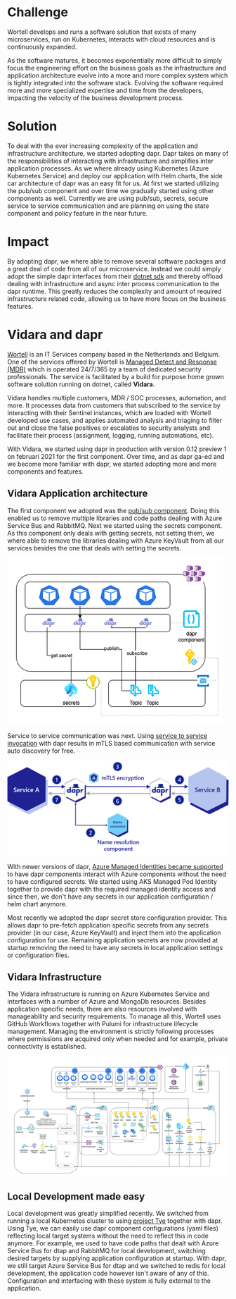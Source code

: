 # Challenge

Wortell develops and runs a software solution that exists of many microservices, run on Kubernetes, interacts with cloud resources and is continuously expanded.

As the software matures, it becomes exponentially more difficult to simply focus the engineering effort on the business goals as the infrastructure and application architecture evolve into a more and more complex system which is tightly integrated into the software stack. Evolving the software required more and more specialized expertise and time from the developers, impacting the velocity of the business development process.

# Solution

To deal with the ever increasing complexity of the application and infrastructure architecture, we started adopting dapr. Dapr takes on many of the responsibilities of interacting with infrastructure and simplifies inter application processes. As we where already using Kubernetes (Azure Kubernetes Service) and deploy our application with Helm charts, the side car architecture of dapr was an easy fit for us. At first we started utilizing the pub/sub component and over time we gradually started using other components as well. Currently we are using pub/sub, secrets, secure service to service communication and are planning on using the state component and policy feature in the near future.

# Impact

By adopting dapr, we where able to remove several software packages and a great deal of code from all of our microservice. Instead we could simply adopt the simple dapr interfaces from their [dotnet sdk](https://docs.dapr.io/developing-applications/sdks/dotnet/) and thereby offload dealing with infrastructure and async inter process communication to the dapr runtime. This greatly reduces the complexity and amount of required infrastructure related code, allowing us to have more focus on the business features.

# Vidara and dapr

[Wortell](https://www.wortell.nl/en) is an IT Services company based in the Netherlands and Belgium. One of the services offered by Wortell is [Managed Detect and Response (MDR)](https://www.wortell.nl/en/products/managed-detection-and-response-en) which is operated 24/7/365 by a team of dedicated security professionals. The service is facilitated by a build for purpose home grown software solution running on dotnet, called **Vidara**.

Vidara handles multiple customers, MDR / SOC processes, automation, and more. It processes data from customers that subscribed to the service by interacting with their Sentinel instances, which are loaded with Wortell developed use cases, and applies automated analysis and triaging to filter out and close the false positives or escalaties to security analysts and facilitate their process (assignment, logging, running automations, etc).

With Vidara, we started using dapr in production with version 0.12 preview 1 on februari 2021 for the first component. Over time, and as dapr ga-ed and we become more familiar with dapr, we started adopting more and more components and features.

## Vidara Application architecture

The first component we adopted was the [pub/sub component](https://docs.dapr.io/developing-applications/building-blocks/pubsub/pubsub-overview/). Doing this enabled us to remove multiple libraries and code paths dealing with Azure Service Bus and RabbitMQ. Next we started using the secrets component. As this component only deals with getting secrets, not setting them, we where able to remove the libraries dealing with Azure KeyVault from all our services besides the one that deals with setting the secrets.

![dapr-azure](images/dapr-azure.png)

Service to service communication was next. Using [service to service invocation](https://docs.dapr.io/developing-applications/building-blocks/service-invocation/service-invocation-overview/) with dapr results in mTLS based communication with service auto discovery for free.

![dapr-service-invocation](images/dapr-service-invocation-overview.png)

With newer versions of dapr, [Azure Managed Identities became supported](https://docs.dapr.io/developing-applications/integrations/azure/authenticating-azure/#using-managed-service-identities) to have dapr components interact with Azure components without the need to have configured secrets. We started using AKS Managed Pod Identity together to provide dapr with the required managed identity access and since then, we don't have any secrets in our application configuration / helm chart anymore.

Most recently we adopted the dapr secret store configuration provider. This allows dapr to pre-fetch application specific secrets from any secrets provider (in our case, Azure KeyVault) and inject them into the application configuration for use. Remaining application secrets are now provided at startup removing the need to have any secrets in local application settings or configuration files.

## Vidara Infrastructure

The Vidara infrastructure is running on Azure Kubernetes Service and interfaces with a number of Azure and MongoDb resources. Besides application specific needs, there are also resources involved with manageability and security requirements. To manage all this, Wortell uses GitHub Workflows together with Pulumi for infrastructure lifecycle management. Managing the environment is strictly following processes where permissions are acquired only when needed and for example, private connectivity is established.

![vidara-infra](images/vidara-infra.png)

## Local Development made easy

Local development was greatly simplified recently. We switched from running a local Kubernetes cluster to using [project Tye](https://devblogs.microsoft.com/dotnet/introducing-project-tye/) together with dapr. Using Tye, we can easily use dapr component configurations (yaml files) reflecting local target systems without the need to reflect this in code anymore. For example, we used to have code paths that dealt with Azure Service Bus for dtap and RabbitMQ for local development, switching desired targets by supplying application configuration at startup. With dapr, we still target Azure Service Bus for dtap and we switched to redis for local development, the application code however isn't aware of any of this. Configuration and interfacing with these system is fully external to the application.
